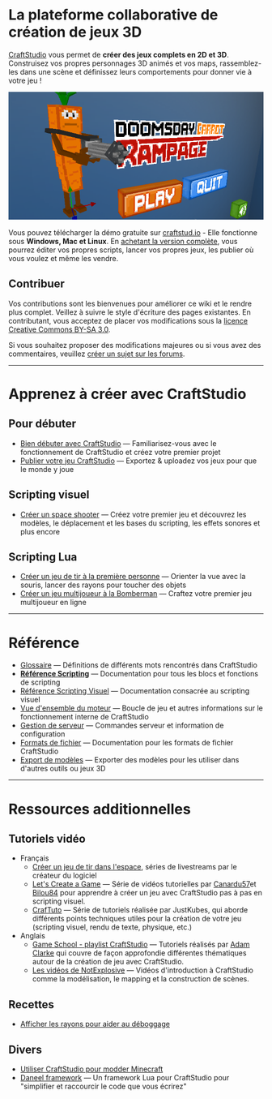 # La plateforme collaborative de création de jeux 3D

[CraftStudio](http://craftstud.io/) vous permet de **créer des jeux complets en 2D et 3D**. Construisez vos propres personnages 3D animés et vos maps, rassemblez-les dans une scène et définissez leurs comportements pour donner vie à votre jeu !

![](public/images/DoomsdayCarrotRampageMainMenuScene.png)

Vous pouvez télécharger la démo gratuite sur [craftstud.io](http://craftstud.io/) - Elle fonctionne sous **Windows, Mac et Linux**. En [achetant la version complète](http://craftstud.io/purchase), vous pourrez éditer vos propres scripts, lancer vos propres jeux, les publier où vous voulez et même les vendre.

## Contribuer

Vos contributions sont les bienvenues pour améliorer ce wiki et le rendre plus complet. Veillez à suivre le style d'écriture des pages existantes. En contributant, vous acceptez de placer vos modifications sous la [licence Creative Commons BY-SA 3.0](http://creativecommons.org/licenses/by-sa/3.0/).

Si vous souhaitez proposer des modifications majeures ou si vous avez des commentaires, veuillez [créer un sujet sur les forums](http://www.craftstudio.fr/forum/posting.php?mode=post&f=8).

----

# Apprenez à créer avec CraftStudio

## Pour débuter

  * [Bien débuter avec CraftStudio](Tutorials/Introduction.md) — Familiarisez-vous avec le fonctionnement de CraftStudio et créez votre premier projet
  * [Publier votre jeu CraftStudio](Tutorials/Publishing.md) — Exportez & uploadez vos jeux pour que le monde y joue

## Scripting visuel

  * [Créer un space shooter](Tutorials/Space_shooter.md) — Créez votre premier jeu et découvrez les modèles, le déplacement et les bases du scripting, les effets sonores et plus encore

## Scripting Lua

  * [Créer un jeu de tir à la première personne](Tutorials/FPS.md) — Orienter la vue avec la souris, lancer des rayons pour toucher des objets
  * [Créer un jeu multijoueur à la Bomberman](Tutorials/Blast_Turtles.md) — Craftez votre premier jeu multijoueur en ligne

----

# Référence

  * [Glossaire](Reference/Glossary.md) — Définitions de différents mots rencontrés dans CraftStudio
  * **[Référence Scripting](Reference/Scripting.md)** — Documentation pour tous les blocs et fonctions de scripting
  * [Référence Scripting Visuel](Reference/Visual_Scripting.md) — Documentation consacrée au scripting visuel
  * [Vue d'ensemble du moteur](Reference/Engine.md) — Boucle de jeu et autres informations sur le fonctionnement interne de CraftStudio
  * [Gestion de serveur](Reference/Server.md) — Commandes serveur et information de configuration
  * [Formats de fichier](Reference/File_Formats.md) — Documentation pour les formats de fichier CraftStudio
  * [Export de modèles](Reference/Model_Export.md) — Exporter des modèles pour les utiliser dans d'autres outils ou jeux 3D

----

# Ressources additionnelles

## Tutoriels vidéo

  * Français
    * [Créer un jeu de tir dans l'espace](https://www.youtube.com/playlist?list=PLxa0hV7Yb3zeJKkM-unMrVwMxBFOlIEEr), séries de livestreams par le créateur du logiciel
    * [Let's Create a Game](http://www.youtube.com/playlist?list=PLkZeDm0F2axthFxsbrH9ruh4w4gxXU-dS) — Série de vidéos tutorielles par [Canardu57](https://twitter.com/Canardu57)et [Bilou84](https://twitter.com/bilou844) pour apprendre à créer un jeu avec CraftStudio pas à pas en scripting visuel.
    * [CrafTuto](http://www.youtube.com/playlist?list=PL5N-b9uoxkBb-vV_h-sbn2CEf_2idY97E) — Série de tutoriels réalisée par JustKubes, qui aborde différents points techniques utiles pour la création de votre jeu (scripting visuel, rendu de texte, physique, etc.)
  * Anglais
    * [Game School - playlist CraftStudio](http://www.youtube.com/playlist?list=PL41iJfA2iBPF-Y5o7rvQeCWC6LAnktmGF) — Tutoriels réalisés par [Adam Clarke](http://twitter.com/thecommonpeople) qui couvre de façon approfondie différentes thématiques autour de la création de jeu avec CraftStudio.
    * [Les vidéos de NotExplosive](http://www.youtube.com/playlist?list=PL0WSCHfZ9lu-eSRb-tk5A6e7ag0k9f_A5) — Vidéos d'introduction à CraftStudio comme la modélisation, le mapping et la construction de scènes.

## Recettes

 * [Afficher les rayons pour aider au déboggage](http://www.forum.craftstudio.fr/threads/mini-tuto-afficher-les-rays.2502/#post-7227)

## Divers

  * [Utiliser CraftStudio pour modder Minecraft](Minecraft.md)
  * [Daneel framework](https://github.com/florentpoujol/Daneel) — Un framework Lua pour CraftStudio pour "simplifier et raccourcir le code que vous écrirez"
